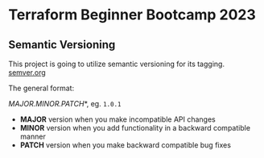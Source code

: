 # Terraform Beginner Bootcamp 2023

## Semantic Versioning

This project is going to utilize semantic versioning for its tagging. 
[semver.org](https://semver.org/)

The general format:

*MAJOR.MINOR.PATCH**, eg. `1.0.1`

- **MAJOR** version when you make incompatible API changes
- **MINOR** version when you add functionality in a backward compatible manner
- **PATCH** version when you make backward compatible bug fixes

